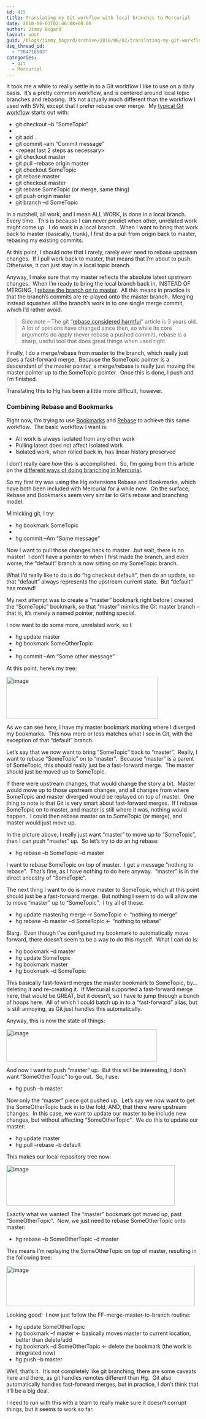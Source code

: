 ```yaml
---
id: 415
title: Translating my Git workflow with local branches to Mercurial
date: 2010-06-03T02:46:08+00:00
author: Jimmy Bogard
layout: post
guid: /blogs/jimmy_bogard/archive/2010/06/02/translating-my-git-workflow-with-local-branches-to-mercurial.aspx
dsq_thread_id:
  - "264716503"
categories:
  - git
  - Mercurial
---
```

It took me a while to really settle in to a Git workflow I like to use on a daily basis.&#160; It’s a pretty common workflow, and is centered around local topic branches and rebasing.&#160; It’s not actually much different than the workflow I used with SVN, except that I prefer rebase over merge.&#160; My [typical Git workflow](http://www.lostechies.com/blogs/jimmy_bogard/archive/2010/04/30/automapper-git-workflow-dealing-with-bugs-issues.aspx) starts out with:

  * git checkout –b “SomeTopic” 
  * <work work> 
  * git add . 
  * git commit –am “Commit message” 
  * <repeat last 2 steps as necessary> 
  * git checkout master 
  * git pull &#8211;rebase origin master 
  * git checkout SomeTopic 
  * git rebase master 
  * git checkout master 
  * git rebase SomeTopic (or merge, same thing) 
  * git push origin master 
  * git branch –d SomeTopic 

In a nutshell, all work, and I mean ALL WORK, is done in a local branch.&#160; Every time.&#160; This is because I can never predict when other, unrelated work might come up.&#160; I do work in a local branch.&#160; When I want to bring that work back to master (basically, trunk), I first do a pull from origin back to master, rebasing my existing commits.

At this point, I should note that I rarely, rarely ever need to rebase upstream changes.&#160; If I pull work back to master, that means that I’m about to push.&#160; Otherwise, it can just stay in a local topic branch.

Anyway, I make sure that my master reflects the absolute latest upstream changes.&#160; When I’m ready to bring the local branch back in, INSTEAD OF MERGING, I [rebase the branch on to master](http://progit.org/book/ch3-6.html).&#160; All this means in practice is that the branch’s commits are re-played onto the master branch.&#160; Merging instead squashes all the branch’s work in to one single merge commit, which I’d rather avoid.

> Side note – The git “[rebase considered harmful](http://changelog.complete.org/archives/586-rebase-considered-harmful)” article is 3 years old.&#160; A lot of opinions have changed since then, so while its core arguments do apply (never rebase a pushed commit), rebase is a sharp, useful tool that does great things when used right.

Finally, I do a merge/rebase from master to the branch, which really just does a fast-forward merge.&#160; Because the SomeTopic pointer is a descendant of the master pointer, a merge/rebase is really just moving the master pointer up to the SomeTopic pointer.&#160; Once this is done, I push and I’m finished.

Translating this to Hg has been a little more difficult, however.

### Combining Rebase and Bookmarks

Right now, I’m trying to use [Bookmarks](http://mercurial.selenic.com/wiki/BookmarksExtension) and [Rebase](http://mercurial.selenic.com/wiki/RebaseExtension) to achieve this same workflow.&#160; The basic workflow I want is:

  * All work is always isolated from any other work 
  * Pulling latest does not affect isolated work 
  * Isolated work, when rolled back in, has linear history preserved 

I don’t really care _how_ this is accomplished.&#160; So, I’m going from this article on the [different ways of doing branching in Mercurial](http://stevelosh.com/blog/2009/08/a-guide-to-branching-in-mercurial/).

So my first try was using the Hg extensions Rebase and Bookmarks, which have both been included with Mercurial for a while now.&#160; On the surface, Rebase and Bookmarks seem very similar to Git’s rebase and branching model.

Mimicking git, I try:

  * hg bookmark SomeTopic 
  * <work work> 
  * hg commit –Am “Some message” 

Now I want to pull those changes back to master…but wait, there is no master!&#160; I don’t have a pointer to when I first made the branch, and even worse, the “default” branch is now sitting on my SomeTopic branch.

What I’d really like to do is do “hg checkout default”, then do an update, so that “default” always represents the upstream current state.&#160; But “default” has moved!

My next attempt was to create a “master” bookmark right before I created the “SomeTopic” bookmark, so that “master” mimics the Git master branch – that is, it’s merely a named pointer, nothing special.

I now want to do some more, unrelated work, so I:

  * hg update master 
  * hg bookmark SomeOtherTopic 
  * <work work> 
  * hg commit –Am “Some other message” 

At this point, here’s my tree:

[<img style="border-right-width: 0px;border-top-width: 0px;border-bottom-width: 0px;border-left-width: 0px" border="0" alt="image" src="http://lostechies.com/jimmybogard/files/2011/03/image_thumb_7F37A3CC.png" width="394" height="109" />](http://lostechies.com/jimmybogard/files/2011/03/image_7B9988EF.png) 

As we can see here, I have my master bookmark marking where I diverged my bookmarks.&#160; This now more or less matches what I see in Git, with the exception of that “default” branch.

Let’s say that we now want to bring “SomeTopic” back to “master”.&#160; Really, I want to rebase “SomeTopic” on to “master”.&#160; Because “master” is a parent of SomeTopic, this should really just be a fast-forward merge.&#160; The master should just be moved up to SomeTopic.

If there were upstream changes, that would change the story a bit.&#160; Master would move up to those upstream changes, and all changes from where SomeTopic and master diverged would be replayed on top of master.&#160; One thing to note is that Git is very smart about fast-forward merges.&#160; If I rebase SomeTopic on to master, and master is still where it was, nothing would happen.&#160; I could then rebase master on to SomeTopic (or merge), and master would just move up.

In the picture above, I really just want “master” to move up to “SomeTopic”, then I can push “master” up.&#160; So let’s try to do an hg rebase:

  * hg rebase –b SomeTopic –d master 

I want to rebase SomeTopic on top of master.&#160; I get a message “nothing to rebase”.&#160; That’s fine, as I have nothing to do here anyway.&#160; “master” is in the direct ancestry of “SomeTopic”.

The next thing I want to do is move master to SomeTopic, which at this point should just be a fast-forward merge.&#160; But nothing I seem to do will allow me to move “master” up to “SomeTopic”.&#160; I try all of these:

  * hg update master/hg merge –r SomeTopic <- “nothing to merge” 
  * hg rebase –b master –d SomeTopic <- “nothing to rebase” 

Blarg.&#160; Even though I’ve configured my bookmark to automatically move forward, there doesn’t seem to be a way to do this myself.&#160; What I can do is:

  * hg bookmark –d master 
  * hg update SomeTopic 
  * hg bookmark master 
  * hg bookmark –d SomeTopic 

This basically fast-foward merges the master bookmark to SomeTopic, by…deleting it and re-creating it.&#160; If Mercurial supported a fast-forward merge here, that would be GREAT, but it doesn’t, so I have to jump through a bunch of hoops here.&#160; All of which I could batch up in to a “fast-forward” alias, but is still annoying, as Git just handles this automatically.

Anyway, this is now the state of things:

[<img style="border-right-width: 0px;border-top-width: 0px;border-bottom-width: 0px;border-left-width: 0px" border="0" alt="image" src="http://lostechies.com/jimmybogard/files/2011/03/image_thumb_2C4C909B.png" width="393" height="84" />](http://lostechies.com/jimmybogard/files/2011/03/image_5AA61648.png) 

And now I want to push “master” up.&#160; But this will be interesting, I don’t want “SomeOtherTopic” to go out.&#160; So, I use:

  * hg push –b master

Now only the “master” piece got pushed up.&#160; Let’s say we now want to get the SomeOtherTopic back in to the fold, AND, that there were upstream changes.&#160; In this case, we want to update our master to be include new changes, but without affecting “SomeOtherTopic”.&#160; We do this to update our master:

  * hg update master
  * hg pull &#8211;rebase –b default

This makes our local repository tree now:

[<img style="border-bottom: 0px;border-left: 0px;border-top: 0px;border-right: 0px" border="0" alt="image" src="http://lostechies.com/jimmybogard/files/2011/03/image_thumb_648B07B3.png" width="439" height="105" />](http://lostechies.com/jimmybogard/files/2011/03/image_12E48D61.png) 

Exactly what we wanted! The “master” bookmark got moved up, past “SomeOtherTopic”.&#160; Now, we just need to rebase SomeOtherTopic onto master:

  * hg rebase –b SomeOtherTopic –d master

This means I’m replaying the SomeOtherTopic on top of master, resulting in the following tree:

[<img style="border-bottom: 0px;border-left: 0px;border-top: 0px;border-right: 0px" border="0" alt="image" src="http://lostechies.com/jimmybogard/files/2011/03/image_thumb_7CAE720E.png" width="492" height="105" />](http://lostechies.com/jimmybogard/files/2011/03/image_120C2777.png) 

Looking good!&#160; I now just follow the FF-merge-master-to-branch routine:

  * hg update SomeOtherTopic
  * hg bookmark –f master <- basically moves master to current location, better than delete/add
  * hg bookmark –d SomeOtherTopic <- delete the bookmark (the work is integrated now)
  * hg push –b master

Well, that’s it.&#160; It’s not completely like git branching, there are some caveats here and there, as git handles remotes different than Hg.&#160; Git also automatically handles fast-forward merges, but in practice, I don’t think that it’ll be a big deal.

I need to run with this with a team to really make sure it doesn’t corrupt things, but it seems to work so far.